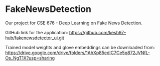 # FakeNewsDetection

Our project for CSE 676 - Deep Learning on Fake News Detection. <br>

GitHub link for the application: https://github.com/kesh97-hub/fakenewsdetector_ui.git <br>

Trained model weights and glove embeddings can be downloaded from: https://drive.google.com/drive/folders/1AhXp85edIC7Ce5q872JVNfL-Os_NgT1X?usp=sharing
